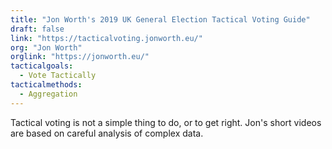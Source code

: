 ```yaml
---
title: "Jon Worth's 2019 UK General Election Tactical Voting Guide"
draft: false
link: "https://tacticalvoting.jonworth.eu/"
org: "Jon Worth"
orglink: "https://jonworth.eu/"
tacticalgoals:
  - Vote Tactically
tacticalmethods:
  - Aggregation
---
```


Tactical voting is not a simple thing to do, or to get right. Jon's short videos are based on careful analysis of complex data.

<!--more-->
